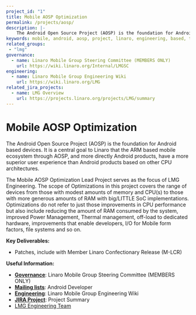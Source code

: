 ```yaml
---
project_id: "1"
title: Mobile AOSP Optimization
permalink: /projects/aosp/
description: |-
    The Android Open Source Project (AOSP) is the foundation for Android based devices.
keywords: mobile, android, aosp, project, linaro, engineering, based, those, more, group
related_groups:
 - "lmg"
governance:
  - name: Linaro Mobile Group Steering Committee (MEMBERS ONLY)
    url: https://wiki.linaro.org/Internal/LMGSC
engineering:
  - name: Linaro Mobile Group Engineering Wiki
    url: https://wiki.linaro.org/LMG
related_jira_projects:
  - name: LMG Overview
    url: https://projects.linaro.org/projects/LMG/summary
---
```

# Mobile AOSP Optimization

The Android Open Source Project (AOSP) is the foundation for Android based devices. It is a central goal to Linaro that the ARM based mobile ecosystem through AOSP, and more directly Android products, have a more superior user experience than Android products based on other CPU architectures.

The Mobile AOSP Optimization Lead Project serves as the focus of LMG Engineering. The scope of Optimizations in this project covers the range of devices from those with modest amounts of memory and CPU(s) to those with more generous amounts of RAM with big/LITTLE SoC implementations. Optimizations do not refer to just those improvements in CPU performance but also include reducing the amount of RAM consumed by the system, improved Power Management, Thermal management, off-load to dedicated hardware, improvements that enable developers, I/O for Mobile form factors, file systems and so on.

**Key Deliverables:**

- Patches, include with Member Linaro Confectionary Release (M-LCR)

**Useful Information:**

- [**Governance**](https://wiki.linaro.org/Internal/LMGSC): Linaro Mobile Group Steering Committee (MEMBERS ONLY)
- [**Mailing lists**](https://lists.linaro.org/mailman/listinfo/android-dev): Android Developer
- [**Engineering**](https://wiki.linaro.org/LMG): Linaro Mobile Group Engineering Wiki
- [**JIRA Project**](https://projects.linaro.org/projects/LMG/summary): Project Summary
- [LMG Engineering Team](https://wiki.linaro.org/Internal/LMG/MeetTheTeam)
